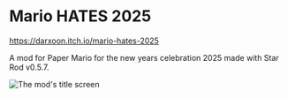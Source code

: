# Mario HATES 2025

https://darxoon.itch.io/mario-hates-2025

A mod for Paper Mario for the new years celebration 2025 made with Star Rod v0.5.7.

![The mod's title screen](https://github.com/user-attachments/assets/acff5ef8-b6dc-4739-87af-5f6faf5701e9)

